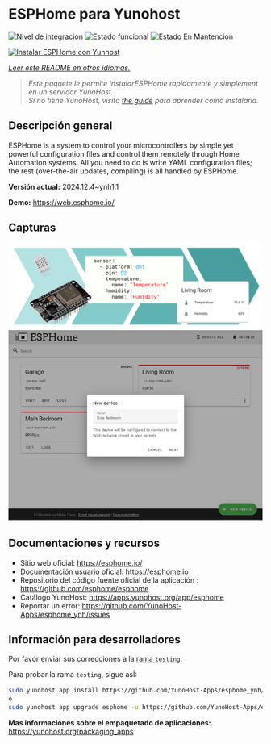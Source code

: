 <!--
Este archivo README esta generado automaticamente<https://github.com/YunoHost/apps/tree/master/tools/readme_generator>
No se debe editar a mano.
-->

# ESPHome para Yunohost

[![Nivel de integración](https://apps.yunohost.org/badge/integration/esphome)](https://ci-apps.yunohost.org/ci/apps/esphome/)
![Estado funcional](https://apps.yunohost.org/badge/state/esphome)
![Estado En Mantención](https://apps.yunohost.org/badge/maintained/esphome)

[![Instalar ESPHome con Yunhost](https://install-app.yunohost.org/install-with-yunohost.svg)](https://install-app.yunohost.org/?app=esphome)

*[Leer este README en otros idiomas.](./ALL_README.md)*

> *Este paquete le permite instalarESPHome rapidamente y simplement en un servidor YunoHost.*  
> *Si no tiene YunoHost, visita [the guide](https://yunohost.org/install) para aprender como instalarla.*

## Descripción general

ESPHome is a system to control your microcontrollers by simple yet powerful configuration files and control them remotely through Home Automation systems. All you need to do is write YAML configuration files; the rest (over-the-air updates, compiling) is all handled by ESPHome.


**Versión actual:** 2024.12.4~ynh1.1

**Demo:** <https://web.esphome.io/>

## Capturas

![Captura de ESPHome](./doc/screenshots/hero.png)
![Captura de ESPHome](./doc/screenshots/screenshot.png)

## Documentaciones y recursos

- Sitio web oficial: <https://esphome.io/>
- Documentación usuario oficial: <https://esphome.io>
- Repositorio del código fuente oficial de la aplicación : <https://github.com/esphome/esphome>
- Catálogo YunoHost: <https://apps.yunohost.org/app/esphome>
- Reportar un error: <https://github.com/YunoHost-Apps/esphome_ynh/issues>

## Información para desarrolladores

Por favor enviar sus correcciones a la [rama `testing`](https://github.com/YunoHost-Apps/esphome_ynh/tree/testing).

Para probar la rama `testing`, sigue asÍ:

```bash
sudo yunohost app install https://github.com/YunoHost-Apps/esphome_ynh/tree/testing --debug
o
sudo yunohost app upgrade esphome -u https://github.com/YunoHost-Apps/esphome_ynh/tree/testing --debug
```

**Mas informaciones sobre el empaquetado de aplicaciones:** <https://yunohost.org/packaging_apps>
